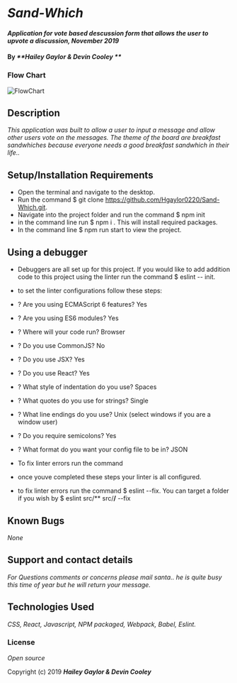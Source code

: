 # _Sand-Which_

#### _Application for vote based descussion form that allows the user to upvote a discussion, November 2019_

#### By _**Hailey Gaylor & Devin Cooley **_
### Flow Chart
![FlowChart](src/assets/images/TapHizzelFlowChart.png)
## Description

_This application was built to allow a user to input a message and allow other users vote on the messages. The theme of the board are breakfast sandwhiches because everyone needs a good breakfast sandwhich in their life.._

## Setup/Installation Requirements

- Open the terminal and navigate to the desktop.
- Run the command $ git clone https://github.com/Hgaylor0220/Sand-Which.git.
- Navigate into the project folder and run the command $ npm init
- in the command line run $ npm i . This will install required packages.
- In the command line $ npm run start to view the project. 

## Using a debugger
- Debuggers are all set up for this project. If you would like to add addition code to this project using the linter run the command $ eslint -- init. 
- to set the linter configurations follow these steps:
- ? Are you using ECMAScript 6 features? Yes
- ? Are you using ES6 modules? Yes
- ? Where will your code run? Browser
- ? Do you use CommonJS? No
- ? Do you use JSX? Yes
- ? Do you use React? Yes
- ? What style of indentation do you use? Spaces  
- ? What quotes do you use for strings? Single
- ? What line endings do you use? Unix (select windows if you are a window user)
- ? Do you require semicolons? Yes
- ? What format do you want your config file to be in? JSON
- To fix linter errors run the command 

- once youve completed these steps your linter is all configured. 
- to fix linter errors run the command $ eslint --fix. You can target a folder if you wish by $ eslint src/** src/**/** --fix

## Known Bugs

_None_

## Support and contact details

_For Questions comments or concerns please mail santa.. he is quite busy this time of year but he will return your message._

## Technologies Used

_CSS, React, Javascript, NPM packaged, Webpack, Babel, Eslint._ 

### License

*Open source*

Copyright (c) 2019 **_Hailey Gaylor & Devin Cooley_**